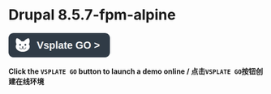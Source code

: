 # Drupal 8.5.7-fpm-alpine

<a href="https://www.vsplate.com/?docker-compose=https://github.com/vsplate/dcenvs/drupal/8.5.7-fpm-alpine"><img alt="VSPLATE GO" src="https://raw.githubusercontent.com/vsplate/images/master/vsgo_btn.png" width="200px"></a>

**Click the `VSPLATE GO` button to launch a demo online / 点击`VSPLATE GO`按钮创建在线环境**
